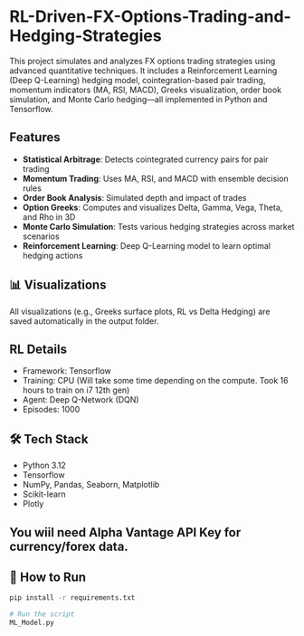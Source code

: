 # RL-Driven-FX-Options-Trading-and-Hedging-Strategies


This project simulates and analyzes FX options trading strategies using advanced quantitative techniques. It includes a Reinforcement Learning (Deep Q-Learning) hedging model, cointegration-based pair trading, momentum indicators (MA, RSI, MACD), Greeks visualization, order book simulation, and Monte Carlo hedging—all implemented in Python and Tensorflow.

##  Features

- **Statistical Arbitrage**: Detects cointegrated currency pairs for pair trading
- **Momentum Trading**: Uses MA, RSI, and MACD with ensemble decision rules
- **Order Book Analysis**: Simulated depth and impact of trades
- **Option Greeks**: Computes and visualizes Delta, Gamma, Vega, Theta, and Rho in 3D
- **Monte Carlo Simulation**: Tests various hedging strategies across market scenarios
- **Reinforcement Learning**: Deep Q-Learning model to learn optimal hedging actions

## 📊 Visualizations
All visualizations (e.g., Greeks surface plots, RL vs Delta Hedging) are saved automatically in the output folder.

##  RL Details
- Framework: Tensorflow
- Training: CPU (Will take some time depending on the compute. Took 16 hours to train on i7 12th gen)
- Agent: Deep Q-Network (DQN)
- Episodes: 1000

## 🛠️ Tech Stack
- Python 3.12
- Tensorflow
- NumPy, Pandas, Seaborn, Matplotlib
- Scikit-learn
- Plotly

## You wiil need Alpha Vantage API Key for currency/forex data.

## 📁 How to Run
```bash
pip install -r requirements.txt

# Run the script
ML_Model.py
